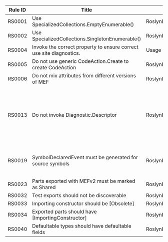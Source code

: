 
Rule ID | Title | Category | Enabled | Severity | CodeFix | Description |
--------|-------|----------|---------|----------|---------|--------------------------------------------------------------------------------------------------------------|
RS0001 | Use SpecializedCollections.EmptyEnumerable() | RoslynDiagnosticsPerformance | True | Warning | False | Use SpecializedCollections.EmptyEnumerable() |
RS0002 | Use SpecializedCollections.SingletonEnumerable() | RoslynDiagnosticsPerformance | True | Warning | False | Use SpecializedCollections.SingletonEnumerable() |
RS0004 | Invoke the correct property to ensure correct use site diagnostics. | Usage | False | Error | False | Invoke the correct property to ensure correct use site diagnostics. |
RS0005 | Do not use generic CodeAction.Create to create CodeAction | RoslynDiagnosticsPerformance | True | Warning | False | Do not use generic CodeAction.Create to create CodeAction |
RS0006 | Do not mix attributes from different versions of MEF | RoslynDiagnosticsReliability | True | Warning | False | Do not mix attributes from different versions of MEF |
RS0013 | Do not invoke Diagnostic.Descriptor | RoslynDiagnosticsPerformance | False | Warning | False | Accessing the Descriptor property of Diagnostic in compiler layer leads to unnecessary string allocations for fields of the descriptor that are not utilized in command line compilation. Hence, you should avoid accessing the Descriptor of the compiler diagnostics here. Instead you should directly access these properties off the Diagnostic type. |
RS0019 | SymbolDeclaredEvent must be generated for source symbols | RoslynDiagnosticsReliability | False | Error | False | Compilation event queue is required to generate symbol declared events for all declared source symbols. Hence, every source symbol type or one of its base types must generate a symbol declared event. |
RS0023 | Parts exported with MEFv2 must be marked as Shared | RoslynDiagnosticsReliability | True | Warning | False | Part exported with MEFv2 must be marked with the Shared attribute. |
RS0032 | Test exports should not be discoverable | RoslynDiagnosticsReliability | False | Warning | True | Test exports should not be discoverable |
RS0033 | Importing constructor should be [Obsolete] | RoslynDiagnosticsReliability | True | Warning | True | Importing constructor should be [Obsolete] |
RS0034 | Exported parts should have [ImportingConstructor] | RoslynDiagnosticsReliability | True | Warning | True | Exported parts should have [ImportingConstructor] |
RS0040 | Defaultable types should have defaultable fields | RoslynDiagnosticsReliability | True | Warning | False | Defaultable types should have defaultable fields |
